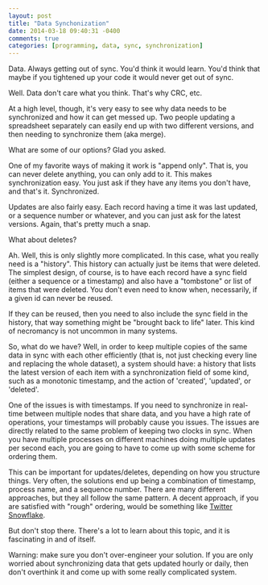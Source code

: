 ```yaml
---
layout: post
title: "Data Synchonization"
date: 2014-03-18 09:40:31 -0400
comments: true
categories: [programming, data, sync, synchronization]
---
```

Data. Always getting out of sync. You'd think it would learn. You'd think that
maybe if you tightened up your code it would never get out of sync.

Well. Data don't care what you think. That's why CRC, etc.

At a high level, though, it's very easy to see why data needs to be synchronized
and how it can get messed up. Two people updating a spreadsheet separately can
easily end up with two different versions, and then needing to synchronize them
(aka merge).

What are some of our options? Glad you asked.

One of my favorite ways of making it work is "append only". That is, you can never
delete anything, you can only add to it. This makes synchronization easy. You just
ask if they have any items you don't have, and that's it. Synchronized.

Updates are also fairly easy. Each record having a time it was last updated, or
a sequence number or whatever, and you can just ask for the latest versions. Again,
that's pretty much a snap.

What about deletes?

Ah. Well, this is only slightly more complicated. In this case, what you really need
is a "history". This history can actually just be items that were deleted. The
simplest design, of course, is to have each record have a sync field (either a
sequence or a timestamp) and also have a "tombstone" or list of items that were
deleted. You don't even need to know when, necessarily, if a given id can never
be reused.

If they can be reused, then you need to also include the sync field in the history,
that way something might be "brought back to life" later. This kind of necromancy
is not uncommon in many systems.

So, what do we have? Well, in order to keep multiple copies of the same data in
sync with each other efficiently (that is, not just checking every line and
replacing the whole dataset), a system should have: a history that lists the latest
version of each item with a synchronization field of some kind, such as a
monotonic timestamp, and the action of 'created', 'updated', or 'deleted'.

One of the issues is with timestamps. If you need to synchronize in real-time
between multiple nodes that share data, and you have a high rate of operations,
your timestamps will probably cause you issues. The issues are directly related
to the same problem of keeping two clocks in sync. When you have multiple
processes on different machines doing multiple updates per second each, you are
going to have to come up with some scheme for ordering them.

This can be important for updates/deletes, depending on how you structure things.
Very often, the solutions end up being a combination of timestamp, process name,
and a sequence number. There are many different approaches, but they all follow
the same pattern. A decent approach, if you are satisfied with "rough" ordering,
would be something like [Twitter Snowflake](https://github.com/twitter/snowflake).

But don't stop there. There's a lot to learn about this topic, and it is
fascinating in and of itself.

Warning: make sure you don't over-engineer your solution. If you are only worried
about synchronizing data that gets updated hourly or daily, then don't overthink
it and come up with some really complicated system.
